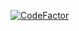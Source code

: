 [![CodeFactor](https://www.codefactor.io/repository/github/vcheesbrough/phishpi.actionhero/badge)](https://www.codefactor.io/repository/github/vcheesbrough/phishpi.actionhero)
